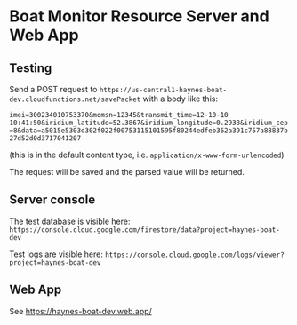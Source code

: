 # Boat Monitor Resource Server and Web App

## Testing

Send a POST request to `https://us-central1-haynes-boat-dev.cloudfunctions.net/savePacket` with a body like this:

```imei=300234010753370&momsn=12345&transmit_time=12-10-10 10:41:50&iridium_latitude=52.3867&iridium_longitude=0.2938&iridium_cep=8&data=a5015e5303d302f022f00753115101595f80244edfeb362a391c757a88837b27d52d0d3717041207```

(this is in the default content type, i.e. `application/x-www-form-urlencoded`)

The request will be saved and the parsed value will be returned.

## Server console

The test database is visible here: `https://console.cloud.google.com/firestore/data?project=haynes-boat-dev`

Test logs are visible here: `https://console.cloud.google.com/logs/viewer?project=haynes-boat-dev`

## Web App

See https://haynes-boat-dev.web.app/
